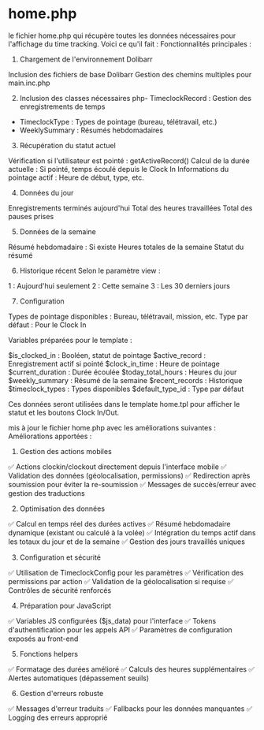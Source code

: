 # home.php 
le fichier home.php qui récupère toutes les données nécessaires pour l'affichage du time tracking. Voici ce qu'il fait :
Fonctionnalités principales :
1. Chargement de l'environnement Dolibarr

Inclusion des fichiers de base Dolibarr
Gestion des chemins multiples pour main.inc.php

2. Inclusion des classes nécessaires
php- TimeclockRecord : Gestion des enregistrements de temps
- TimeclockType : Types de pointage (bureau, télétravail, etc.)
- WeeklySummary : Résumés hebdomadaires
3. Récupération du statut actuel

Vérification si l'utilisateur est pointé : getActiveRecord()
Calcul de la durée actuelle : Si pointé, temps écoulé depuis le Clock In
Informations du pointage actif : Heure de début, type, etc.

4. Données du jour

Enregistrements terminés aujourd'hui
Total des heures travaillées
Total des pauses prises

5. Données de la semaine

Résumé hebdomadaire : Si existe
Heures totales de la semaine
Statut du résumé

6. Historique récent
Selon le paramètre view :

1 : Aujourd'hui seulement
2 : Cette semaine
3 : Les 30 derniers jours

7. Configuration

Types de pointage disponibles : Bureau, télétravail, mission, etc.
Type par défaut : Pour le Clock In

Variables préparées pour le template :

$is_clocked_in : Booléen, statut de pointage
$active_record : Enregistrement actif si pointé
$clock_in_time : Heure de pointage
$current_duration : Durée écoulée
$today_total_hours : Heures du jour
$weekly_summary : Résumé de la semaine
$recent_records : Historique
$timeclock_types : Types disponibles
$default_type_id : Type par défaut

Ces données seront utilisées dans le template home.tpl pour afficher le statut et les boutons Clock In/Out.

mis à jour le fichier home.php avec les améliorations suivantes :
Améliorations apportées :
1. Gestion des actions mobiles

✅ Actions clockin/clockout directement depuis l'interface mobile
✅ Validation des données (géolocalisation, permissions)
✅ Redirection après soumission pour éviter la re-soumission
✅ Messages de succès/erreur avec gestion des traductions

2. Optimisation des données

✅ Calcul en temps réel des durées actives
✅ Résumé hebdomadaire dynamique (existant ou calculé à la volée)
✅ Intégration du temps actif dans les totaux du jour et de la semaine
✅ Gestion des jours travaillés uniques

3. Configuration et sécurité

✅ Utilisation de TimeclockConfig pour les paramètres
✅ Vérification des permissions par action
✅ Validation de la géolocalisation si requise
✅ Contrôles de sécurité renforcés

4. Préparation pour JavaScript

✅ Variables JS configurées ($js_data) pour l'interface
✅ Tokens d'authentification pour les appels API
✅ Paramètres de configuration exposés au front-end

5. Fonctions helpers

✅ Formatage des durées amélioré
✅ Calculs des heures supplémentaires
✅ Alertes automatiques (dépassement seuils)

6. Gestion d'erreurs robuste

✅ Messages d'erreur traduits
✅ Fallbacks pour les données manquantes
✅ Logging des erreurs approprié